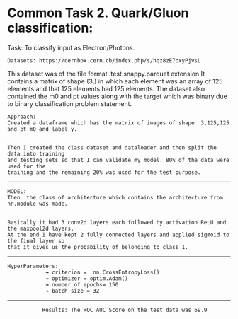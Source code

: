 # Common Task 2. Quark/Gluon classification:

Task: To classify input as Electron/Photons.

    Datasets: https://cernbox.cern.ch/index.php/s/hqz8zE7oxyPjvsL 

This dataset was of the file format  .test.snappy.parquet extension
It contains a matrix of shape (3,) in which each element was an array of 125 elements and that 125 elements had 125 elements. 
The dataset also contained the m0 and pt values along with the target which was binary due to binary classification problem statement.


    Approach:
	Created a dataframe which has the matrix of images of shape  3,125,125 and pt m0 and label y. 


	Then I created the class dataset and dataloader and then split the data into training 
	and testing sets so that I can validate my model. 80% of the data were used for the 
	training and the remaining 20% was used for the test purpose.
------------------------------------------------------------------------------------------------------------------------------------------------------------------

    MODEL:
	Then  the class of architecture which contains the architecture from nn.module was made. 


	Basically it had 3 conv2d layers each followed by activation ReLU and the maxpool2d layers. 
	At the end I have kept 2 fully connected layers and applied sigmoid to the final layer so 
	that it gives us the probability of belonging to class 1.
------------------------------------------------------------------------------------------------------------------------------------------------------------------

	HyperParameters:
                → criterion =  nn.CrossEntropyLoss()
                → optimizer = optim.Adam()
                → number of epochs= 150
                → batch_size = 32
 ------------------------------------------------------------------------------------------------------------------------------------------------------------------

               Results: The ROC AUC Score on the test data was 69.9
